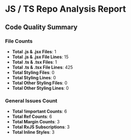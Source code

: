 # JS / TS Repo Analysis Report

## Code Quality Summary

### File Counts

- **Total .js & .jsx Files**: 1
- **Total .js & .jsx File Lines**: 15
- **Total .ts & .tsx Files**: 1
- **Total .ts & .tsx File Lines**: 425
- **Total Styling Files**: 0
- **Total Styling Lines**: 0
- **Total Other Styling Files**: 0
- **Total Other Styling Lines**: 0

### General Issues Count

- **Total !important Counts**: 6
- **Total Ref Counts**: 6
- **Total Margin Counts**: 3
- **Total RxJS Subscriptions**: 3
- **Total Inline Styles**: 3
